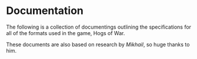  # Documentation

The following is a collection of documentings outlining the specifications for all of the formats
used in the game, Hogs of War.

These documents are also based on research by _Mikhail_, so huge thanks to him.

